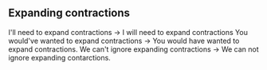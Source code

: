 ## Expanding contractions 
I'll need to expand contractions -> I will need to expand contractions
You would've wanted to expand contractions -> You would have wanted to expand contractions.
We can't ignore expanding contractions -> We can not ignore expanding contarctions.
